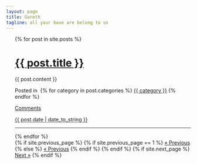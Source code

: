 ```yaml
---
layout: page
title: Gareth
tagline: all your base are belong to us
---
```

<ul class="posts">
  {% for post in site.posts %}
<div class="full">
    <h1 class="entry-title">
      <a href="{{ post.url }}" title="{{ post.title }}" rel="bookmark">{{ post.title }}</a>
    </h1>
    <div class="entry-content full-content">
      {{ post.content }}
      <div class="clear"></div>
    </div>
    <p class="alt-font tight">
      Posted in&nbsp;
      {% for category in post.categories %}
      <a href="/categories/{{ category }}" title="{{ category }}" rel="category tag">{{ category }}</a>
      {% endfor %}
    </p>
    <p class="comments-link">
      <a href='{{post.url}}#disqus_thread'>Comments</a>
    </p>
    <p class="by-line">
      <span class="date full-date">
        <abbr class="published" title="{{ post.date }}">{{ post.date | date_to_string }}</abbr>
      </span>
    </p>
    <div class="clear"></div>
  </div>
  <div class="rule"><hr/></div>
  {% endfor %}
<div class="pagination">
  <span class="previous">
    {% if site.previous_page %}
      {% if site.previous_page == 1 %}
      <a href="/blog.html" title="Previous Page">&laquo; Previous</a>
      {% else %}
      <a href="/page{{ site.previous_page }}/" title="Previous Page">&laquo; Previous</a>
      {% endif %}
    {% endif %}
  </span>
  <span class="next">
    {% if site.next_page %}
    <a href="/page{{ site.next_page }}/" title="Next Page">Next &raquo;</a>
    {% endif %}
  </span>
</div>
</ul>